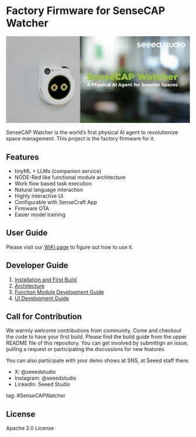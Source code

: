 # Factory Firmware for SenseCAP Watcher

![watcherbanner](docs/img/watcherbanner.jpg)

SenseCAP Watcher is the world’s first physical AI agent to revolutionize space management. This project is the factory firmware for it.

## Features

- tinyML + LLMs (companion service)
- NODE-Red like functional module architecture
- Work flow based task execution
- Natural language interaction
- Highly interactive UI
- Configurable with SenseCraft App
- Firmware OTA
- Easier model training

## User Guide

Please visit our [WiKi page](https://seeedstudio.com) to figure out how to use it.

## Developer Guide

1. [Installation and First Build](docs/installation.md)
2. [Architecture](docs/architecture.md)
3. [Function Module Development Guide](docs/function_module_dev_guide.md)
4. [UI Development Guide](docs/UI_Intergration_Guide.md)

## Call for Contribution

We warmly welcome contributions from community. Come and checkout the code to have your first build. Please find the build guide from the upper README file of this repository. You can get involved by submittign an issue, pulling a request or participating the discussions for new features.

You can also participate with your demo shows at SNS, at Seeed staff there.

- X: @seeedstudio
- Instagram: @seeedstudio
- LinkedIn: Seeed Studio

tag: #SenseCAPWatcher

## License

Apache 2.0 License